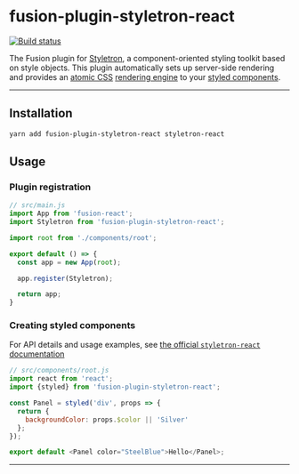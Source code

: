 # fusion-plugin-styletron-react

[![Build status](https://badge.buildkite.com/00a3de3f63ee3ceb9079ba866255300dda30a4b5db5e2e47da.svg?branch=master)](https://buildkite.com/uberopensource/fusion-plugin-styletron-react)

The Fusion plugin for [Styletron](https://github.com/rtsao/styletron), a component-oriented styling toolkit based on style objects. This plugin automatically sets up server-side rendering and provides an [atomic CSS](https://ryantsao.com/blog/virtual-css-with-styletron) [rendering engine](https://github.com/rtsao/styletron/tree/master/packages/styletron-engine-atomic) to your [styled components](https://github.com/rtsao/styletron/tree/master/packages/styletron-react).

---

## Installation

```sh
yarn add fusion-plugin-styletron-react styletron-react
```

## Usage


### Plugin registration
```js
// src/main.js
import App from 'fusion-react';
import Styletron from 'fusion-plugin-styletron-react';

import root from './components/root';

export default () => {
  const app = new App(root);

  app.register(Styletron);

  return app;
}
```

### Creating styled components
For API details and usage examples, see [the official `styletron-react` documentation](https://github.com/rtsao/styletron/tree/master/packages/styletron-react)

```js
// src/components/root.js
import react from 'react';
import {styled} from 'fusion-plugin-styletron-react';

const Panel = styled('div', props => {
  return {
    backgroundColor: props.$color || 'Silver'
  };
});

export default <Panel color="SteelBlue">Hello</Panel>;
```


---
